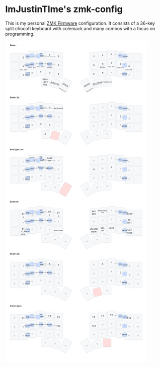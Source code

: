 # ImJustinTIme's zmk-config

This is my personal [ZMK Firmware](https://github.com/zmkfirmware/zmk/) configuration.
It consists of a 36-key split chocofi keyboard with colemack and many combos with a focus on programming.

![](keymap-drawer/corne.svg)
